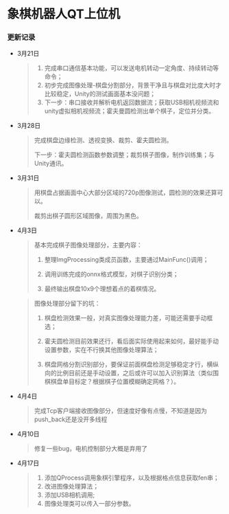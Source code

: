 # 象棋机器人QT上位机



### 更新记录

* 3月21日

  > 1. 完成串口通信基本功能，可以发送电机转动一定角度、持续转动等命令；
  > 2. 初步完成图像处理-棋盘分割部分，背景干净且与棋盘对比度大时才比较稳定，Unity的测试画面基本没问题；
  > 3. 下一步：串口接收并解析电机返回数据流；获取USB相机视频流和unity虚拟相机视频流；霍夫曼圆检测出单个棋子，定位并分类。

* 3月28日

  > 完成棋盘边缘检测、透视变换、裁剪、霍夫圆检测。
  >
  > 下一步：霍夫圆检测函数参数调整；裁剪棋子图像，制作训练集；与Unity通讯。

* 3月31日

  > 用棋盘占据画面中心大部分区域的720p图像测试，圆检测的效果还算可以。
  >
  > 裁剪出棋子圆形区域图像，周围为黑色。
  
* 4月3日

  > 基本完成棋子图像处理部分，主要内容：
  >
  > 1. 整理ImgProcessing类成员函数，主要通过MainFunc()调用；
  >
  > 2. 调用训练完成的onnx格式模型，对棋子识别分类；
  >
  > 3. 最终输出棋盘10x9个理想着点的着棋情况。

  > 图像处理部分留下的坑：
  >
  > 1. 棋盘检测效果一般，对真实图像处理能力差，可能还需要手动框选；
  >
  > 2. 霍夫圆检测目前效果还行，看后面实际使用起来如何，最好能手动设置参数，实在不行换其他图像处理算法；
  >
  > 3. 棋盘网格分割识别部分，要保证前面棋盘检测足够稳定才行，横纵向的比例目前还是手动设置，之后或许可以加入识别算法（类似围棋棋盘单目标定？根据棋子位置模糊确定网格？）。
  
* 4月4日

  > 完成Tcp客户端接收图像部分，但速度好像有点慢，不知道是因为push_back还是没开多线程
  
* 4月10日

  > 修复一些bug，电机控制部分大概是弃用了
  
* 4月17日

  > 1. 添加QProcess调用象棋引擎程序，以及根据格点信息获取fen串；
  > 2. 改进图像处理算法；
  > 3. 添加USB相机调用;
  > 4. 图像处理类可以传入一部分参数。
